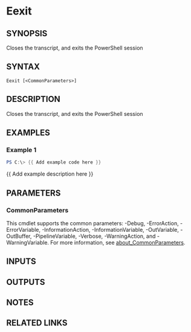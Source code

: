 ﻿---
external help file: PoshFunctions-help.xml
Module Name: poshfunctions
online version: https://www.google.com
schema: 2.0.0
---

# Eexit

## SYNOPSIS
Closes the transcript, and exits the PowerShell session

## SYNTAX

```
Eexit [<CommonParameters>]
```

## DESCRIPTION
Closes the transcript, and exits the PowerShell session

## EXAMPLES

### Example 1
```powershell
PS C:\> {{ Add example code here }}
```

{{ Add example description here }}

## PARAMETERS

### CommonParameters
This cmdlet supports the common parameters: -Debug, -ErrorAction, -ErrorVariable, -InformationAction, -InformationVariable, -OutVariable, -OutBuffer, -PipelineVariable, -Verbose, -WarningAction, and -WarningVariable. For more information, see [about_CommonParameters](http://go.microsoft.com/fwlink/?LinkID=113216).

## INPUTS

## OUTPUTS

## NOTES

## RELATED LINKS
